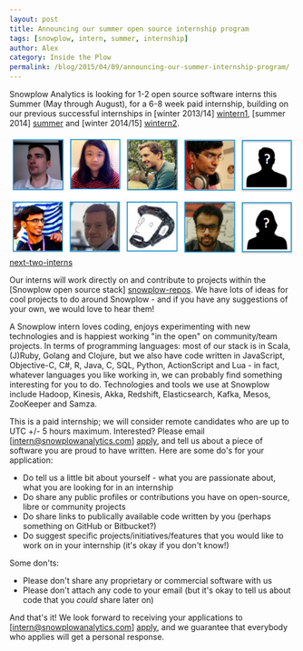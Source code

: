 ```yaml
---
layout: post
title: Announcing our summer open source internship program
tags: [snowplow, intern, summer, internship]
author: Alex
category: Inside the Plow
permalink: /blog/2015/04/09/announcing-our-summer-internship-program/
---
```


Snowplow Analytics is looking for 1-2 open source software interns this Summer (May through August), for a 6-8 week paid internship, building on our previous successful internships in [winter 2013/14] [wintern1], [summer 2014] [summer] and [winter 2014/15] [wintern2].

![next-two-interns] [next-two-interns]

<!--more-->

Our interns will work directly on and contribute to projects within the [Snowplow open source stack] [snowplow-repos]. We have lots of ideas for cool projects to do around Snowplow - and if you have any suggestions of your own, we would love to hear them!

A Snowplow intern loves coding, enjoys experimenting with new technologies and is happiest working "in the open" on community/team projects. In terms of programming languages: most of our stack is in Scala, (J)Ruby, Golang and Clojure, but we also have code written in JavaScript, Objective-C, C#, R, Java, C, SQL, Python, ActionScript and Lua - in fact, whatever languages you like working in, we can probably find something interesting for you to do. Technologies and tools we use at Snowplow include Hadoop, Kinesis, Akka, Redshift, Elasticsearch, Kafka, Mesos, ZooKeeper and Samza.

This is a paid internship; we will consider remote candidates who are up to UTC +/- 5 hours maximum. Interested? Please email [intern@snowplowanalytics.com] [apply], and tell us about a piece of software you are proud to have written. Here are some do's for your application:

* Do tell us a little bit about yourself - what you are passionate about, what you are looking for in an internship
* Do share any public profiles or contributions you have on open-source, libre or community projects
* Do share links to publically available code written by you (perhaps something on GitHub or Bitbucket?)
* Do suggest specific projects/initiatives/features that you would like to work on in your internship (it's okay if you don't know!)

Some don'ts:

* Please don't share any proprietary or commercial software with us
* Please don't attach any code to your email (but it's okay to tell us about code that you _could_ share later on)

And that's it! We look forward to receiving your applications to [intern@snowplowanalytics.com] [apply], and we guarantee that everybody who applies will get a personal response.

[next-two-interns]: /assets/img/blog/2015/04/next-two-interns.jpg

[wintern1]: /blog/2013/12/20/introducing-our-snowplow-winterns/
[summer]: /blog/2014/08/21/introducing-our-summer-interns/
[wintern2]: /blog/2015/01/25/introducing-our-2014-2015-winterns/

[snowplow-repos]: https://github.com/snowplow
[apply]: mailto:intern@snowplowanalytics.com
